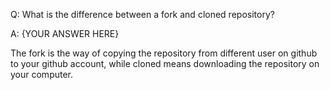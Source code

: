 Q: What is the difference between a fork and cloned repository?

A: {YOUR ANSWER HERE}

The fork is the way of copying the repository from different user on github to your github account, while cloned means downloading the repository on your computer.

